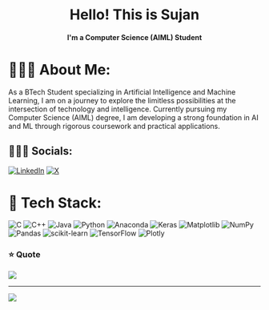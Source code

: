 <h1 align="center">Hello! This is Sujan</h1>
<h4 align="center">I'm a Computer Science (AIML) Student</h4>

# 🧑🏼‍🎓 About Me:
As a BTech Student specializing in Artificial Intelligence and Machine Learning, I am on a journey to explore the limitless possibilities at the intersection of technology and intelligence. Currently pursuing my Computer Science (AIML) degree, I am developing a strong foundation in AI and ML through rigorous coursework and practical applications.


## 👨🏻‍💻 Socials:
[![LinkedIn](https://img.shields.io/badge/LinkedIn-%230077B5.svg?logo=linkedin&logoColor=white)](https://linkedin.com/in/asujan23) [![X](https://img.shields.io/badge/X-black.svg?logo=X&logoColor=white)](https://x.com/ASujan23) 

# 📱 Tech Stack:
![C](https://img.shields.io/badge/c-%2300599C.svg?style=for-the-badge&logo=c&logoColor=white) ![C++](https://img.shields.io/badge/c++-%2300599C.svg?style=for-the-badge&logo=c%2B%2B&logoColor=white) ![Java](https://img.shields.io/badge/java-%23ED8B00.svg?style=for-the-badge&logo=openjdk&logoColor=white) ![Python](https://img.shields.io/badge/python-3670A0?style=for-the-badge&logo=python&logoColor=ffdd54) ![Anaconda](https://img.shields.io/badge/Anaconda-%2344A833.svg?style=for-the-badge&logo=anaconda&logoColor=white) ![Keras](https://img.shields.io/badge/Keras-%23D00000.svg?style=for-the-badge&logo=Keras&logoColor=white) ![Matplotlib](https://img.shields.io/badge/Matplotlib-%23ffffff.svg?style=for-the-badge&logo=Matplotlib&logoColor=black) ![NumPy](https://img.shields.io/badge/numpy-%23013243.svg?style=for-the-badge&logo=numpy&logoColor=white) ![Pandas](https://img.shields.io/badge/pandas-%23150458.svg?style=for-the-badge&logo=pandas&logoColor=white) ![scikit-learn](https://img.shields.io/badge/scikit--learn-%23F7931E.svg?style=for-the-badge&logo=scikit-learn&logoColor=white) ![TensorFlow](https://img.shields.io/badge/TensorFlow-%23FF6F00.svg?style=for-the-badge&logo=TensorFlow&logoColor=white) ![Plotly](https://img.shields.io/badge/Plotly-%233F4F75.svg?style=for-the-badge&logo=plotly&logoColor=white)

### ⭐️  Quote
![](https://quotes-github-readme.vercel.app/api?type=horizontal&theme=merko)

---
[![](https://visitcount.itsvg.in/api?id=ASujan23&icon=8&color=7)](https://visitcount.itsvg.in)

<!-- Proudly created with GPRM ( https://gprm.itsvg.in ) -->
